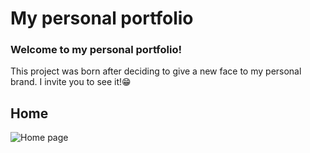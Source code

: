 # My personal portfolio
### Welcome to my personal portfolio! <br/>
 This project was born after deciding to give a new face to my personal brand. I invite you to see it!😁 
## Home
![Home page](./src/assets/Portada.jpg)
